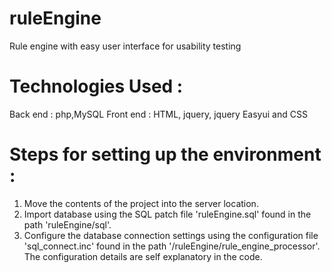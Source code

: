 ruleEngine
==========

Rule engine with easy user interface for usability testing

Technologies Used : 
===================

Back end : php,MySQL
Front end : HTML, jquery, jquery Easyui and CSS

Steps for setting up the environment :
======================================

1. Move the contents of the project into the server location.
2. Import database using the SQL patch file 'ruleEngine.sql' found in the path 'ruleEngine/sql'.
3. Configure the database connection settings using the configuration file 'sql_connect.inc' found in the path '/ruleEngine/rule_engine_processor'. The configuration details are self explanatory in the code.

